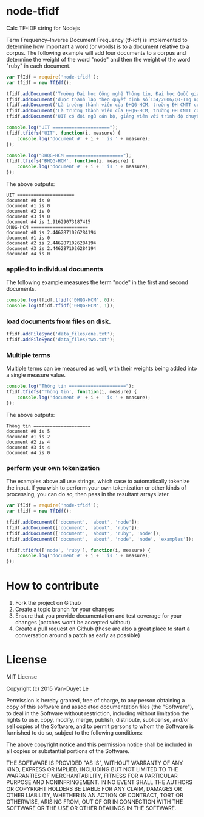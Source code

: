# node-tfidf
Calc TF-IDF string for Nodejs 

Term Frequency–Inverse Document Frequency (tf-idf) is implemented to determine how important a word (or words) is to a document relative to a corpus. The following example will add four documents to a corpus and determine the weight of the word "node" and then the weight of the word "ruby" in each document.

```js
var TfIdf = require('node-tfidf');
var tfidf = new TfIdf();

tfidf.addDocument('Trường Đại học Công nghệ Thông tin, Đại học Quốc gia Thành phố Hồ Chí Minh (ĐHQG-HCM) là trường đại học công lập đào tạo về công nghệ thông tin và truyền thông (CNTT&TT)');
tfidf.addDocument('được thành lập theo quyết định số 134/2006/QĐ-TTg ngày 08/06/2006 của Thủ tướng Chính phủ trên cơ sở Trung tâm Phát triển Công nghệ Thông tin');
tfidf.addDocument('Là trường thành viên của ĐHQG-HCM, trường ĐH CNTT có nhiệm vụ đào tạo nguồn nhân lực công nghệ thông tin góp phần tích cực vào sự phát triển của nền công nghiệp công nghệ thông tin Việt Nam');
tfidf.addDocument('Là trường thành viên của ĐHQG-HCM, trường ĐH CNTT có nhiệm vụ đào tạo nguồn nhân lực công nghệ thông tin góp phần tích cực vào sự phát triển của nền công nghiệp công nghệ thông tin Việt Nam');
tfidf.addDocument('UIT có đội ngũ cán bộ, giảng viên với trình độ chuyên môn cao, đáp ứng được yêu cầu đào tạo và nghiên cứu khoa học theo định hướng đại học nghiên cứu');

console.log("UIT =====================");
tfidf.tfidfs('UIT', function(i, measure) {
    console.log('document #' + i + ' is ' + measure);
});

console.log("ĐHQG-HCM =====================");
tfidf.tfidfs('ĐHQG-HCM', function(i, measure) {
    console.log('document #' + i + ' is ' + measure);
});
```

The above outputs:
```
UIT =====================
document #0 is 0
document #1 is 0
document #2 is 0
document #3 is 0
document #4 is 1.91629073187415
ĐHQG-HCM =====================
document #0 is 2.4462871026284194
document #1 is 0
document #2 is 2.4462871026284194
document #3 is 2.4462871026284194
document #4 is 0
```

### applied to individual documents
The following example measures the term "node" in the first and second documents.
```js
console.log(tfidf.tfidf('ĐHQG-HCM', 0));
console.log(tfidf.tfidf('ĐHQG-HCM', 1));
```

### load documents from files on disk.
```js
tfidf.addFileSync('data_files/one.txt');
tfidf.addFileSync('data_files/two.txt');
```

### Multiple terms
Multiple terms can be measured as well, with their weights being added into a single measure value. 

```js
console.log("Thông tin =====================");
tfidf.tfidfs('Thông tin', function(i, measure) {
    console.log('document #' + i + ' is ' + measure);
});
```

The above outputs:	
```
Thông tin =====================
document #0 is 5
document #1 is 2
document #2 is 4
document #3 is 4
document #4 is 0
```

### perform your own tokenization
The examples above all use strings, which case to automatically tokenize the input. 
If you wish to perform your own tokenization or other kinds of processing, you can do so, then pass in the resultant arrays later. 

```js
var TfIdf = require('node-tfidf');
var tfidf = new TfIdf();

tfidf.addDocument(['document', 'about', 'node']);
tfidf.addDocument(['document', 'about', 'ruby']);
tfidf.addDocument(['document', 'about', 'ruby', 'node']);
tfidf.addDocument(['document', 'about', 'node', 'node', 'examples']);

tfidf.tfidfs(['node', 'ruby'], function(i, measure) {
    console.log('document #' + i + ' is ' + measure);
});
```

# How to contribute
1. Fork the project on Github
2. Create a topic branch for your changes
3. Ensure that you provide documentation and test coverage for your changes (patches won’t be accepted without)
4. Create a pull request on Github (these are also a great place to start a conversation around a patch as early as possible)

# License
MIT License

Copyright (c) 2015 Van-Duyet Le

Permission is hereby granted, free of charge, to any person obtaining a copy of this software and associated documentation files (the "Software"), to deal in the Software without restriction, including without limitation the rights to use, copy, modify, merge, publish, distribute, sublicense, and/or sell copies of the Software, and to permit persons to whom the Software is furnished to do so, subject to the following conditions:

The above copyright notice and this permission notice shall be included in all copies or substantial portions of the Software.

THE SOFTWARE IS PROVIDED "AS IS", WITHOUT WARRANTY OF ANY KIND, EXPRESS OR IMPLIED, INCLUDING BUT NOT LIMITED TO THE WARRANTIES OF MERCHANTABILITY, FITNESS FOR A PARTICULAR PURPOSE AND NONINFRINGEMENT. IN NO EVENT SHALL THE AUTHORS OR COPYRIGHT HOLDERS BE LIABLE FOR ANY CLAIM, DAMAGES OR OTHER LIABILITY, WHETHER IN AN ACTION OF CONTRACT, TORT OR OTHERWISE, ARISING FROM, OUT OF OR IN CONNECTION WITH THE SOFTWARE OR THE USE OR OTHER DEALINGS IN THE SOFTWARE.